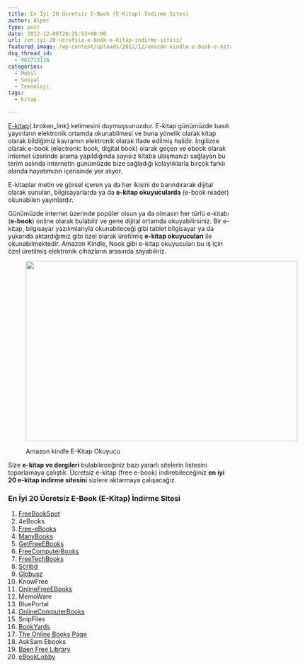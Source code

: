 ```yaml
---
title: En İyi 20 Ücretsiz E-Book (E-Kitap) İndirme Sitesi
author: Alper
type: post
date: 2012-12-06T20:25:53+00:00
url: /en-iyi-20-ucretsiz-e-book-e-kitap-indirme-sitesi/
featured_image: /wp-content/uploads/2012/12/amazon-kindle-e-book-e-kitap-100x100.jpg
dsq_thread_id:
  - 961713136
categories:
  - Mobil
  - Sosyal
  - Teknoloji
tags:
  - kitap

---
```

[E-kitap][1]{.broken_link} kelimesini duymuşsunuzdur. E-kitap günümüzde basılı yayınların elektronik ortamda okunabilmesi ve buna yönelik olarak kitap olarak bildiğimiz kavramın elektronik olarak ifade edilmiş halidir. İngilizce olarak e-book (electronic book, digital book) olarak geçen ve ebook olarak internet üzerinde arama yapıldığında sayısız kitaba ulaşmanızı sağlayan bu terim aslında internetin günümüzde bize sağladığı kolaylıklarla birçok farklı alanda hayatımızın içerisinde yer alıyor.

E-kitaplar metin ve görsel içeren ya da her ikisini de barındırarak dijital olarak sunulan, bilgisayarlarda ya da **e-kitap okuyucularda** (e-book reader) okunabilen yayınlardır.

Günümüzde internet üzerinde popüler olsun ya da olmasın her türlü e-kitabı (**e-book**) online olarak bulabilir ve gene dijital ortamda okuyabilirsiniz. Bir e-kitap, bilgisayar yazılımlarıyla okunabileceği gibi tablet bilgisayar ya da yukarıda aktardığımız gibi özel olarak üretilmiş **e-kitap okuyucuları** ile okunabilmektedir. Amazon Kindle, Nook gibi e-kitap okuyucuları bu iş için özel üretilmiş elektronik cihazların arasında sayabiliriz.<figure id="attachment_9665" aria-describedby="caption-attachment-9665" style="width: 614px" class="wp-caption aligncenter">

<img class="size-full wp-image-9665" title="amazon-kindle-e-book-e-kitap" src="https://www.murekkep.org/wp-content/uploads/2012/12/amazon-kindle-e-book-e-kitap.jpg" alt="" width="614" height="407" srcset="https://www.murekkep.org/wp-content/uploads/2012/12/amazon-kindle-e-book-e-kitap.jpg 614w, https://www.murekkep.org/wp-content/uploads/2012/12/amazon-kindle-e-book-e-kitap-400x265.jpg 400w, https://www.murekkep.org/wp-content/uploads/2012/12/amazon-kindle-e-book-e-kitap-50x33.jpg 50w, https://www.murekkep.org/wp-content/uploads/2012/12/amazon-kindle-e-book-e-kitap-125x82.jpg 125w, https://www.murekkep.org/wp-content/uploads/2012/12/amazon-kindle-e-book-e-kitap-300x200.jpg 300w, https://www.murekkep.org/wp-content/uploads/2012/12/amazon-kindle-e-book-e-kitap-460x305.jpg 460w" sizes="(max-width: 614px) 100vw, 614px" /> <figcaption id="caption-attachment-9665" class="wp-caption-text">Amazon kindle E-Kitap Okuyucu</figcaption></figure> 

Size **e-kitap ve dergileri** bulabileceğiniz bazı yararlı sitelerin listesini toparlamaya çalıştık. Ücretsiz e-kitap (free e-book) indirebileceğiniz **en iyi 20 e-kitap indirme sitesini** sizlere aktarmaya çalışacağız.

### En İyi 20 Ücretsiz E-Book (E-Kitap) İndirme Sitesi

  1. [FreeBookSpot][2]
  2. 4eBooks
  3. [Free-eBooks][3]
  4. [ManyBooks][4]
  5. [GetFreeEBooks][5]
  6. [FreeComputerBooks][6]
  7. [FreeTechBooks][7]
  8. [Scribd][8]
  9. [Globusz][9]
 10. KnowFree
 11. [OnlineFreeEBooks][10]
 12. MemoWare
 13. BluePortal
 14. [OnlineComputerBooks][11]
 15. SnipFiles
 16. [BookYards][12]
 17. [The Online Books Page][13]
 18. AskSam Ebooks
 19. [Baen Free Library][14]
 20. [eBookLobby][15]

 [1]: https://www.murekkep.org/e-kitap-nedir-ne-degildir-9671 "E-Kitap Nedir?"
 [2]: https://www.freebookspot.com/
 [3]: https://www.free-ebooks.net/
 [4]: https://manybooks.net/
 [5]: https://www.getfreeebooks.com/
 [6]: https://freecomputerbooks.com/
 [7]: https://www.freetechbooks.com/
 [8]: https://www.scribd.com/
 [9]: https://www.globusz.com/
 [10]: https://www.onlinefreeebooks.net/
 [11]: https://www.onlinecomputerbooks.com/
 [12]: https://www.bookyards.com/
 [13]: https://digital.library.upenn.edu/books/
 [14]: https://www.baen.com/library/
 [15]: https://www.ebooklobby.com/